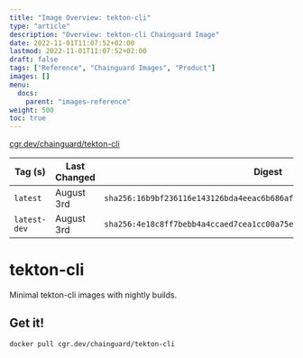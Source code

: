 ```yaml
---
title: "Image Overview: tekton-cli"
type: "article"
description: "Overview: tekton-cli Chainguard Image"
date: 2022-11-01T11:07:52+02:00
lastmod: 2022-11-01T11:07:52+02:00
draft: false
tags: ["Reference", "Chainguard Images", "Product"]
images: []
menu:
  docs:
    parent: "images-reference"
weight: 500
toc: true
---
```


[cgr.dev/chainguard/tekton-cli](https://github.com/chainguard-images/images/tree/main/images/tekton-cli)

| Tag (s)       | Last Changed | Digest                                                                    |
|---------------|--------------|---------------------------------------------------------------------------|
|  `latest`     | August 3rd   | `sha256:16b9bf236116e143126bda4eeac6b686af826c4a9de4d9c87fdc3ad72ed3517f` |
|  `latest-dev` | August 3rd   | `sha256:4e18c8ff7bebb4a4ccaed7cea1cc00a75e52a27766ac354ee2a20fc6102170ae` |

# tekton-cli

Minimal tekton-cli images with nightly builds.

## Get it!

```shell
docker pull cgr.dev/chainguard/tekton-cli
```
